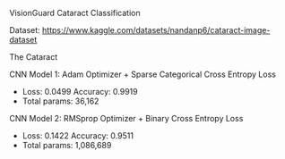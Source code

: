 VisionGuard Cataract Classification 

Dataset: https://www.kaggle.com/datasets/nandanp6/cataract-image-dataset

The Cataract 

CNN Model 1: Adam Optimizer + Sparse Categorical Cross Entropy Loss
- Loss: 0.0499 Accuracy: 0.9919
- Total params: 36,162

CNN Model 2: RMSprop Optimizer + Binary Cross Entropy Loss 
- Loss: 0.1422 Accuracy: 0.9511
- Total params: 1,086,689

